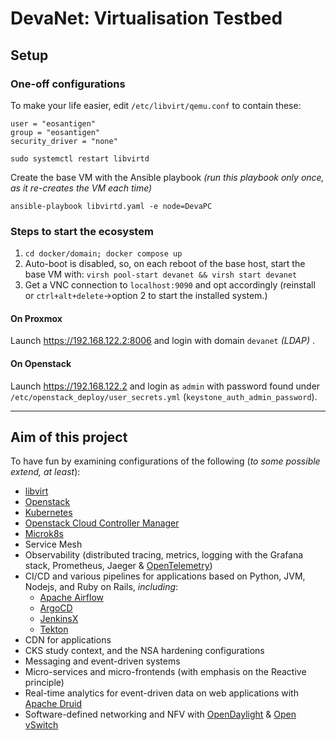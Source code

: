 # DevaNet: Virtualisation Testbed

## Setup

### One-off configurations

To make your life easier, edit `/etc/libvirt/qemu.conf` to contain these:
```
user = "eosantigen"
group = "eosantigen"
security_driver = "none"
```
`sudo systemctl restart libvirtd`

Create the base VM with the Ansible playbook _(run this playbook only once, as it re-creates the VM each time)_

`ansible-playbook libvirtd.yaml -e node=DevaPC`

### Steps to start the ecosystem

1. `cd docker/domain; docker compose up`
2. Auto-boot is disabled, so, on each reboot of the base host, start the base VM with: `virsh pool-start devanet && virsh start devanet`
3. Get a VNC connection to `localhost:9090` and opt accordingly (reinstall or `ctrl+alt+delete`->option 2 to start the installed system.)

#### On Proxmox

Launch https://192.168.122.2:8006 and login with domain `devanet` _(LDAP)_ .

#### On Openstack

Launch https://192.168.122.2 and login as `admin` with password found under `/etc/openstack_deploy/user_secrets.yml` (`keystone_auth_admin_password`).

---

## Aim of this project

To have fun by examining configurations of the following (_to some possible extend, at least_):

- [libvirt](https://libvirt.org/docs.html)
- [Openstack](https://www.openstack.org/)
- [Kubernetes](https://kubernetes.io/)
- [Openstack Cloud Controller Manager](https://github.com/kubernetes/cloud-provider-openstack/blob/master/docs/openstack-cloud-controller-manager/using-openstack-cloud-controller-manager.md)
- [Microk8s](https://microk8s.io/)
- Service Mesh
- Observability (distributed tracing, metrics, logging with the Grafana stack, Prometheus, Jaeger & [OpenTelemetry](https://opentelemetry.io/))
- CI/CD and various pipelines for applications based on Python, JVM, Nodejs, and Ruby on Rails, _including_:
  - [Apache Airflow](https://airflow.apache.org/)
  - [ArgoCD](https://argo-cd.readthedocs.io/)
  - [JenkinsX](https://jenkins-x.io/)
  - [Tekton](https://tekton.dev/)
- CDN for applications
- CKS study context, and the NSA hardening configurations
- Messaging and event-driven systems
- Micro-services and micro-frontends (with emphasis on the Reactive principle)
- Real-time analytics for event-driven data on web applications with [Apache Druid](https://druid.apache.org/faq)
- Software-defined networking and NFV with [OpenDaylight](https://www.opendaylight.org/) & [Open vSwitch](https://www.openvswitch.org/)
